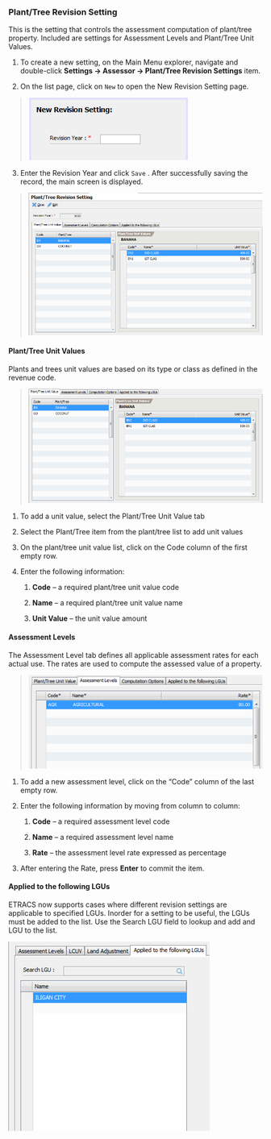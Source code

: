### Plant/Tree Revision Setting

This is the setting that controls the assessment computation of
plant/tree property. Included are settings for Assessment Levels and
Plant/Tree Unit Values.

1.  To create a new setting, on the Main Menu explorer, navigate and
    double-click **Settings -&gt; Assessor -&gt; Plant/Tree Revision
    Settings** item.

2.  On the list page, click on `New` to open the New Revision Setting
    page.

> ![image|512x397,100%](images\image171.png)
<!-- > <img src="images\image171.png" style="width:1.981in;height:0.77511in" /> -->

3.  Enter the Revision Year and click `Save` . After successfully saving
    the record, the main screen is displayed.

> ![image|512x397,100%](images\image182.png)
<!-- > <img src="images\image182.png" style="width:5.43057in;height:3.30584in" /> -->

#### Plant/Tree Unit Values

Plants and trees unit values are based on its type or class as defined
in the revenue code.

> ![image|512x397,100%](images\image183.png)
<!-- > <img src="images\image183.png" style="width:5.34933in;height:2.61842in" /> -->

1.  To add a unit value, select the Plant/Tree Unit Value tab

2.  Select the Plant/Tree item from the plant/tree list to add unit
    values

3.  On the plant/tree unit value list, click on the Code column of the
    first empty row.

4.  Enter the following information:

    1.  **Code** – a required plant/tree unit value code

    2.  **Name** – a required plant/tree unit value name

    3.  **Unit Value** – the unit value amount

#### Assessment Levels

The Assessment Level tab defines all applicable assessment rates for
each actual use. The rates are used to compute the assessed value of a
property.

> ![image|512x397,100%](images\image184.png)
<!-- > <img src="images\image184.png" style="width:3.54956in;height:1.4252in" /> -->

1.  To add a new assessment level, click on the “Code” column of the
    last empty row.

2.  Enter the following information by moving from column to column:

    1.  **Code** – a required assessment level code

    2.  **Name** – a required assessment level name

    3.  **Rate** – the assessment level rate expressed as percentage

3.  After entering the Rate, press **Enter** to commit the item.

#### Applied to the following LGUs 

ETRACS now supports cases where different revision settings are
applicable to specified LGUs. Inorder for a setting to be useful, the
LGUs must be added to the list. Use the Search LGU field to lookup and
add and LGU to the list.

![image|512x397,100%](images\image170.png)
<!-- <img src="images\image170.png" style="width:2.4941in;height:2.34971in" /> -->